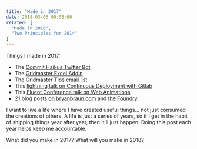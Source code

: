```yaml
---
title: "Made in 2017"
date: 2018-03-03 00:58:00
related: [
  "Made in 2016",
  "Two Principles for 2014"
]
---
```


Things I made in 2017:

* The [Commit Haikus Twitter Bot](https://twitter.com/CommitHaikus)
* The [Gridmaster Excel Addin](https://appsource.microsoft.com/en-us/product/office/WA104381078?src=office&corrid=a1c57c49-3f02-412e-b34d-5517aea0a36b&omexanonuid=2399c105-2231-4678-b09c-29d89da5cd66)
* The [Gridmaster Tips email list](https://gridmaster.io/tips)
* This [lightning talk on Continuous Deployment with Gitlab](https://docs.google.com/presentation/d/163oQG0MA3m6IBjwRGwjjviC6hXK0FGURLS0EhAlodcg/edit?usp=sharing)
* This [Fluent Conference talk on Web Animations](https://www.youtube.com/watch?v=_TmhQI6X4JA)
* 21 blog posts [on bryanbraun.com]({{site.url}}/archives/#y2017) and [the Foundry](https://seesparkbox.com/foundry/author/bryan_braun)

I want to live a life where I have created useful things... not just consumed the creations of others. A life is just a series of years, so if I get in the habit of shipping things year after year, then it'll just happen. Doing this post each year helps keep me accountable.

What did you make in 2017? What will you make in 2018?
